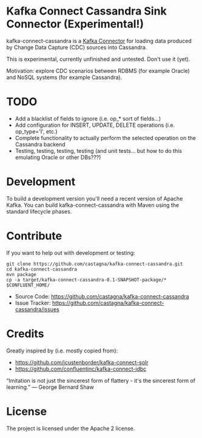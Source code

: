 # Kafka Connect Cassandra Sink Connector (Experimental!)

kafka-connect-cassandra is a [Kafka Connector](http://kafka.apache.org/documentation.html#connect) for loading data produced by Change Data Capture (CDC) sources into Cassandra.

This is experimental, currently unfinished and untested. Don't use it (yet). 

Motivation: explore CDC scenarios between RDBMS (for example Oracle) and NoSQL systems (for example Cassandra).

# TODO

- Add a blacklist of fields to ignore (i.e. op_* sort of fields...)
- Add configuration for INSERT, UPDATE, DELETE operations (i.e. op_type='I', etc.)
- Complete functionality to actually perform the selected operation on the Cassandra backend
- Testing, testing, testing, testing (and unit tests... but how to do this emulating Oracle or other DBs???)

# Development

To build a development version you'll need a recent version of Apache Kafka. 
You can build kafka-connect-cassandra with Maven using the standard lifecycle phases.

# Contribute

If you want to help out with development or testing:

```
git clone https://github.com/castagna/kafka-connect-cassandra.git
cd kafka-connect-cassandra
mvn package
cp -a target/kafka-connect-cassandra-0.1-SNAPSHOT-package/* $CONFLUENT_HOME/
```

- Source Code: https://github.com/castagna/kafka-connect-cassandra
- Issue Tracker: https://github.com/castagna/kafka-connect-cassandra/issues

# Credits

Greatly inspired by (i.e. mostly copied from):

- https://github.com/jcustenborder/kafka-connect-solr
- https://github.com/confluentinc/kafka-connect-jdbc

“Imitation is not just the sincerest form of flattery - it's the sincerest form of learning.” ― George Bernard Shaw

# License

The project is licensed under the Apache 2 license.

